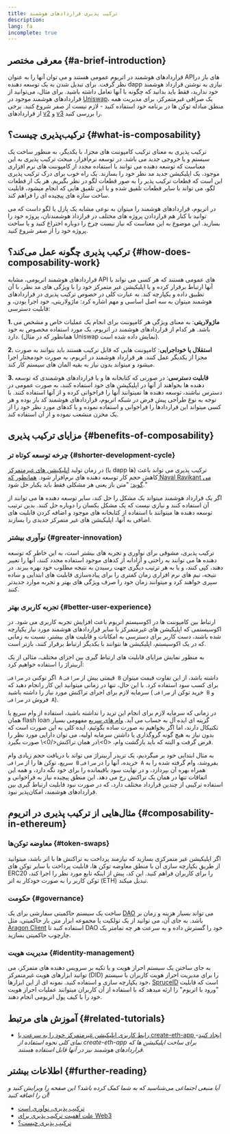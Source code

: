 ```yaml
---
title: ترکیب پذیری قراردادهای هوشمند
description:
lang: fa
incomplete: true
---
```


## معرفی مختصر {#a-brief-introduction}

قراردادهای هوشمند در اتریوم عمومی هستند و می توان آنها را به عنوان APIهای باز در نظر گرفت. برای تبدیل شدن به یک توسعه دهنده dapp نیازی به نوشتن قرارداد هوشمند خود ندارید، فقط باید بدانید که چگونه با آنها تعامل داشته باشید. برای مثال، می‌توانید از قراردادهای هوشمند موجود در [Uniswap](https://uniswap.exchange/swap)، یک صرافی غیرمتمرکز، برای مدیریت همه منطق مبادله توکن ها در برنامه خود استفاده کنید - لازم نیست از صفر شروع کنید. برخی از قراردادهای [v2](https://github.com/Uniswap/uniswap-v2-core/tree/master/contracts) و <a href="https://github.com/Uniswap/uniswap-v3-core/tree/main/contracts">v3</a> را بررسی کنید.

## ترکیب‌پذیری چیست؟ {#what-is-composability}

ترکیب پذیری به معنای ترکیب کامپوننت های مجزا، با یکدیگر، به منظور ساخت یک سیستم و یا خروجی جدید می باشد. در توسعه نرم‌افزار، مبحث ترکیب پذیری به این معناست که توسعه دهنده می توانند با استفاده مجدد از کامپوننت های نرم افزاری موجود، یک اپلیکیشن جدید مد نظر خود را بسازند. یک راه خوب برای درک ترکیب پذیری این است که قطعات ترکیب پذیر را به صور قطعات لگو در نظر بگیریم. هر یک از قطعات لگو، می تواند با سایر قطعات تلفیق شده و با این تلفیق هایی که انجام میشود، قابلیت ساخت سازه های پیچیده ای را فراهم کند.

در اتریوم، قراردادهای هوشمند را میتوان به نوعی مشابه یک پازل یا لگو داست که می توانید با کنار هم قراردادن پروژه های مختلف در قرارداد هوشمندتان، پروژه خود را بسازید. این موضوع به این معناست که نیاز نیست چرخ را دوباره اختراع کنید و یا ساخت پروژه خود را از صفر شروع کنید.

## ترکیب پذیری چگونه عمل می‌کند؟ {#how-does-composability-work}

قراردادهای هوشمند اتریومی، مشابه API های عمومی هستند که هر کسی می تواند با آنها ارتباط برقرار کرده و یا اپلیکیشن غیر متمرکز خود را با ویژگی های مد نظر، با آن تطبیق داده و یکپارچه کند. به عبارت کلی در خصوص ترکیب پذیری در قراردادهای هوشمند میتوان به سه اصل اساسی و مهم اشاره کرد: ماژولاریتی، خود اجرا بودن، و قابلیت دسترسی:

**1. ماژولاریتی**: به معنای ویژگی هر کامپوننت برای انجام یک عملیات خاص و مشخص می باشد. هر کدام از قراردادهای هوشمند در اتریوم، یک مورد استفاده مخصوص به خود دارد. (همانطور که در مثال Uniswap نمایش داده شده است).

**2. استقلال یا خوداجرایی**: کامپوننت هایی که قابل ترکیب هستند باید بتوانند به صورت مجزا از یکدیگر عمل کنند. هر قرارداد هوشمند در اتریوم، به صورت خودمختار اجرا میشود و میتواند بدون نیاز به بقیه المان های سیستم کار کند.

**3. قابلیت دسترسی**: در صورتی که کتابخانه ها و یا قراردادهای هوشمندی که توسعه دهنده ها بخواهند از آنها در اپلیکیشن های خود استفاده کنند، به صورت عمومی در دسترس نباشند، توسعه دهنده ها نمیتوانند آنها را فراخوانی کرده و از آنها استفاده کنند. با توجه به نوع طراحی پیش فرض در شبکه اتریوم، قراردادهای هوشمند کد باز بوده و هر کسی میتواند این قراردادها را فراخوانی و استفاده نموده و یا کدهای مورد نظر خود را از یک مخزن منشعب نموده و از آن استفاده کند.

## مزایای ترکیب پذیری {#benefits-of-composability}

### چرخه توسعه کوتاه تر {#shorter-development-cycle}

در زمان تولید [اپلیکیشن های غیرمتمرکز](/dapps/#what-are-dapps) (یا dapp ها) ترکیب پذیری می تواند باعث کاهش حجم کار توسعه دهنده های نرم‌افزار شود. [همانطور که Naval Ravikant می گوید:](https://twitter.com/naval/status/1444366754650656770) "متن باز یعنی هر مشکلی فقط باید یکبار حل شود."

اگر یک قرارداد هوشمند میتواند یک مشکل را حل کند، سایر توسعه دهنده ها می توانند از آن استفاده کنند و نیازی نیست که یک مشکل یکسان را دوباره حل کنند. بدین ترتیب توسعه دهنده ها میتوانند با استفاده از کتابخانه های موجود و اضافه کردن قابلیت های اضافی به آنها، اپلیکیشن های غیر متمرکز جدیدی را بسازند.

### نوآوری بیشتر {#greater-innovation}

ترکیب پذیری، مشوقی برای نوآوری و تجربه های بیشتر است، به این خاطر که توسعه دهنده ها می توانند به راحتی و آزادانه از کدهای موجود استفاده مجدد کنند، آنها را تغییر دهند، کپی کنند، و یا به هر ترتیب دیگری جهت رسیدن به نتیجه مطلوب خود بهره ببرند. در نتیجه، تیم های نرم افزاری زمان کمتری را برای پیاده‌سازی قابلیت های ابتدایی و ساده سپری خواهند کرد و میتوانند زمان خود را صرف ویژگی های بهتر و تجربه موارد جدیدتر کنند.

### تجربه کاربری بهتر {#better-user-experience}

ارتباط بین کامپوننت ها در اکوسیستم اتریوم باعث افزایش تجربه کاربری می شود. در اکوسیستمی که اپلیکیشن های غیرمتمرکز با سایر قراردادهای هوشمند مورد نیاز یکپارچه شده باشند، دست کاربر برای دسترسی به امکانات و قابلیت های بیشتر، نسبت به زمانی که در یک اکوسیستم، اپلیکیشن ها نتوانند با یکدیگر ارتباط برقرار کنند، بازتر است.

به منظور نمایش مزایای قابلیت های ارتباط گیری بین اجزای مختلف، مثالی از یک آربیتراژ را استفاده خواهیم کرد:

اگر توکنی در `صرافی A` قیمتی بیش از `صرافی B` داشته باشد، از این تفاوت قیمت میتوان برای کسب سود استفاده کرد. با این حال، تنها در زمانی میتوانید این کار رانجام دهید که سرمایه لازم برای اجرای تراکنش مورد نیاز را داشته باشید ( خرید توکن از `صرافی B` و فروش در `صرافی A`).

در زمانی که سرمایه لازم برای انجام این ترید را نداشته باشید، استفاده از وام سریع یا همان flash loan گزینه ای ایده آل به حساب می آید. [وام های سریع](/defi/#flash-loans) مفهومی بسیار تکنیکال دارند، اما اگر بخواهیم به صورت ساده بگوئیم، ایده کلی به این صورت است که بدون نیاز به هیچ گونه گروگذاری یا داشتن سرمایه اولیه، می توان دارایی مورد نظر را قرض گرفت و البته که باید بازگشت وام، \<0>\در همان تراکنش\</0>\ صورت بگیرد.

به مثال ابتدایی خود بر میگردیم، یک تریدر آربیتراژ می تواند با دریافت حجم زیادی وام سریع، توکن ها را از `صرافی B` خریده، آنها را در `صرافی A` بفروشد، وام گرفته شده را به همراه بهره آن بپردازد، و در نهایت سود باقیمانده را برای خود نگه دارد، و همه این اتفاقات تنها در همان یک تراکنش رخ می دهد. این منطق پیچیده نیاز به فراخوانی و استفاده ترکیبی از چندین قرارداد مختلف دارد، که در صورت نبود قابلیت ارتباط گیری بین قراردادهای هوشمند، امکان‌پذیر نبود.

## مثال‌هایی از ترکیب پذیری در اتریوم {#composability-in-ethereum}

### معاوضه توکن‌ها {#token-swaps}

اگر اپلیکیشن غیر متمرکزی بسازید که نیازمند پرداخت به تراکنش ها با اتر باشد، میتوانید از طریق یکپارچه سازی آن با منطق معاوضه توکن ها، قابلیت پرداخت با سایر توکن های ERC20 را برای کاربران فراهم کنید. این کد، پیش از اینکه تابع مورد نظر را اجرا کند، توکن کاربر را به صورت خودکار به اتر (ETH) تبدیل میکند.

### حکومت {#governance}

ساخت یک سیستم حاکمیتی سفارشی برای یک [DAO](/dao/) می تواند بسیار هزینه و زمان بر باشد. به جای آن، می توانید از یک تولکیت یا مجموعه ابزار متن باز حاکمیتی، مثل [Aragon Client](https://client.aragon.org/) استفاده کنید تا DAO خود را گسترش داده و به سرعت هر چه تمامتر یک چارچوب حاکمیتی بسازید.

### مدیریت هویت {#identity-management}

به جای ساختن یک سیستم احراز هویت و یا تکیه بر سرویس دهنده های متمرکز، می توانید ابزارهای هویت غیرمتمرکز (DID) را برای مدیریت احراز هویت کاربران با سیستم خود یکپارچه سازی و استفاده کنید. نمونه ای از این ابزارها، [SpruceID](https://www.spruceid.com/) است که قابلیت "ورود با اتریوم" را ارئه میدهد که با استفاده از آن کاربران میتوانند عملیات احراز هویت خود را با کیف پول اتریومی انجام دهند.

## آموزش های مرتبط {#related-tutorials}

- [رابط کاربری اپلیکیشن غیرمتمرکز خود را به سرعت با create-eth-app ایجاد کنید](/developers/tutorials/kickstart-your-dapp-frontend-development-with-create-eth-app/)_- نمای کلی نحوه استفاده از create-eth-app برای ساخت اپلیکیشن ها که قراردادهای هوشمند نیز در آنها قابل استفاده هستند._

## اطلاعات بیشتر {#further-reading}

_آیا منبعی اجتماعی می‌شناسید که به شما کمک کرده باشد؟ این صفحه را ویرایش کنید و آن را اضافه کنید!_

- [ترکیب پذیری، نوآوری است](https://future.a16z.com/how-composability-unlocks-crypto-and-everything-else/)
- [علت اهمیت ترکیب پذیری برای Web3](https://hackernoon.com/why-composability-matters-for-web3)
- [ترکیب پذیری چیست؟](https://blog.aragon.org/what-is-composability/#:~:text=Aragon,connect%20to%20every%20other%20piece.)
